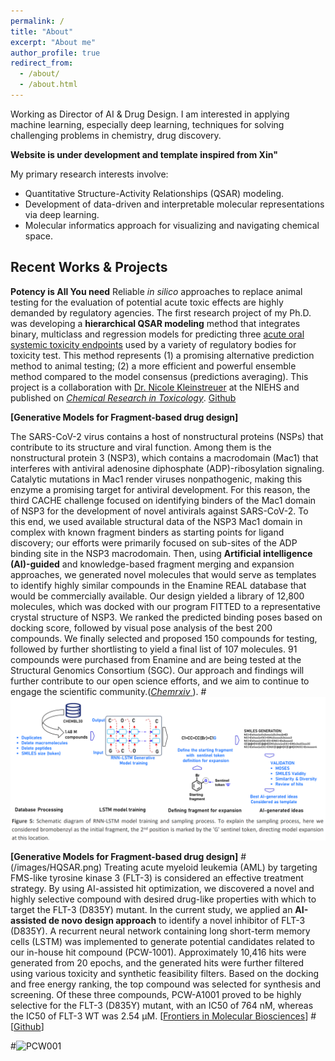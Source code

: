 ```yaml
---
permalink: /
title: "About"
excerpt: "About me"
author_profile: true
redirect_from: 
  - /about/
  - /about.html
---
```


Working as Director of AI & Drug Design. I am interested in applying machine learning, especially deep learning, techniques for solving challenging problems in chemistry, drug discovery. 

**Website is under development and template inspired from Xin"**

My primary research interests involve:  
- Quantitative Structure-Activity Relationships (QSAR) modeling.
- Development of data-driven and interpretable molecular representations via deep learning.
- Molecular informatics approach for visualizing and navigating chemical space.

## Recent Works & Projects
**Potency is All You need**
Reliable *in silico* approaches to replace animal testing for the evaluation of potential acute toxic effects are highly demanded by regulatory agencies. The first research project of my Ph.D. was developing a **hierarchical QSAR modeling** method that integrates binary, multiclass and regression models for predicting three [acute oral systemic toxicity endpoints](https://ntp.niehs.nih.gov/whatwestudy/niceatm/test-method-evaluations/acute-systemic-tox/models/index.html?utm_source=direct&utm_medium=prod&utm_campaign=ntpgolinks&utm_term=tox-models) used by a variety of regulatory bodies for toxicity test. This method represents (1) a promising alternative prediction method to animal testing; (2) a more efficient and powerful ensemble method compared to the model consensus (predictions averaging). This project is a collaboration with [Dr. Nicole Kleinstreuer](https://www.niehs.nih.gov/research/atniehs/dntp/assoc/niceatm/staff/kleinstreuer/index.cfm) at the NIEHS and published on [_Chemical Research in Toxicology_](https://pubs.acs.org/doi/10.1021/acs.chemrestox.9b00259). [Github](https://github.com/XinhaoLi74/Hierarchical-QSAR-Modeling)

**[Generative Models for Fragment-based drug design]**

The SARS-CoV-2 virus contains a host of nonstructural proteins (NSPs) that contribute to its structure and viral function. Among them is the nonstructural protein 3 (NSP3), which contains a macrodomain (Mac1) that interferes with antiviral adenosine diphosphate (ADP)-ribosylation signaling. Catalytic mutations in Mac1 render viruses nonpathogenic, making this enzyme a promising target for antiviral development. For this reason, the third CACHE challenge focused on identifying binders of the Mac1 domain of NSP3 for the development of novel antivirals against SARS-CoV-2. To this end, we used available structural data of the NSP3 Mac1 domain in complex with known fragment binders as starting points for ligand discovery; our efforts were primarily focused on sub-sites of the ADP binding site in the NSP3 macrodomain. Then, using **Artificial intelligence (AI)-guided** and knowledge-based fragment merging and expansion approaches, we generated novel molecules that would serve as templates to identify highly similar compounds in the Enamine REAL database that would be commercially available. Our design yielded a library of 12,800 molecules, which was docked with our program FITTED to a representative crystal structure of NSP3. We ranked the predicted binding poses based on docking score, followed by visual pose analysis of the best 200 compounds. We finally selected and proposed 150 compounds for testing, followed by further shortlisting to yield a final list of 107 molecules. 91 compounds were purchased from Enamine and are being tested at the Structural Genomics Consortium (SGC). Our approach and findings will further contribute to our open science efforts, and we aim to continue to engage the scientific community.([_Chemrxiv_ ]([https://jcheminf.biomedcentral.com/articles/10.1186/s13321-020-00430-x](https://chemrxiv.org/engage/chemrxiv/article-details/65c6e60b66c1381729521e8f))). 
#![Overview to AI-driven molecular_design](/images/LSTM_Fragment_based_drug_design.png)

**[Generative Models for Fragment-based drug design]**
#(/images/HQSAR.png)
Treating acute myeloid leukemia (AML) by targeting FMS-like tyrosine kinase 3 (FLT-3) is considered an effective treatment strategy. By using AI-assisted hit optimization, we discovered a novel and highly selective compound with desired drug-like properties with which to target the FLT-3 (D835Y) mutant. In the current study, we applied an **AI-assisted de novo design approach** to identify a novel inhibitor of FLT-3 (D835Y). A recurrent neural network containing long short-term memory cells (LSTM) was implemented to generate potential candidates related to our in-house hit compound (PCW-1001). Approximately 10,416 hits were generated from 20 epochs, and the generated hits were further filtered using various toxicity and synthetic feasibility filters. Based on the docking and free energy ranking, the top compound was selected for synthesis and screening. Of these three compounds, PCW-A1001 proved to be highly selective for the FLT-3 (D835Y) mutant, with an IC50 of 764 nM, whereas the IC50 of FLT-3 WT was 2.54 μM. [[Frontiers in Molecular Biosciences]([https://doi.org/10.26434/chemrxiv.12339368.v1](https://www.frontiersin.org/articles/10.3389/fmolb.2022.1072028/full))] 
#[[Github](https://github.com/XinhaoLi74/SmilesPE)]

#![PCW001](/AI_Driven_Molecular_Design_Workflow.jpg)




